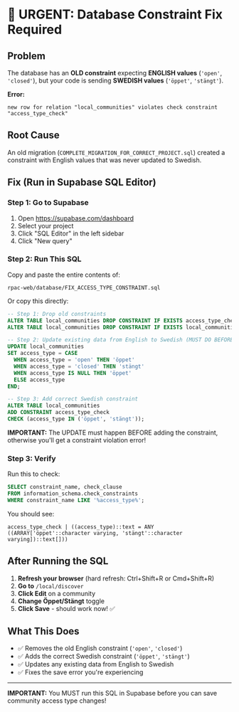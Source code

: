 # 🚨 URGENT: Database Constraint Fix Required

## Problem
The database has an **OLD constraint** expecting **ENGLISH values** (`'open'`, `'closed'`), but your code is sending **SWEDISH values** (`'öppet'`, `'stängt'`).

**Error:**
```
new row for relation "local_communities" violates check constraint "access_type_check"
```

## Root Cause
An old migration (`COMPLETE_MIGRATION_FOR_CORRECT_PROJECT.sql`) created a constraint with English values that was never updated to Swedish.

## Fix (Run in Supabase SQL Editor)

### Step 1: Go to Supabase
1. Open https://supabase.com/dashboard
2. Select your project
3. Click "SQL Editor" in the left sidebar
4. Click "New query"

### Step 2: Run This SQL
Copy and paste the entire contents of:
```
rpac-web/database/FIX_ACCESS_TYPE_CONSTRAINT.sql
```

Or copy this directly:

```sql
-- Step 1: Drop old constraints
ALTER TABLE local_communities DROP CONSTRAINT IF EXISTS access_type_check;
ALTER TABLE local_communities DROP CONSTRAINT IF EXISTS local_communities_access_type_check;

-- Step 2: Update existing data from English to Swedish (MUST DO BEFORE adding constraint!)
UPDATE local_communities 
SET access_type = CASE 
  WHEN access_type = 'open' THEN 'öppet'
  WHEN access_type = 'closed' THEN 'stängt'
  WHEN access_type IS NULL THEN 'öppet'
  ELSE access_type
END;

-- Step 3: Add correct Swedish constraint
ALTER TABLE local_communities 
ADD CONSTRAINT access_type_check 
CHECK (access_type IN ('öppet', 'stängt'));
```

**IMPORTANT:** The UPDATE must happen BEFORE adding the constraint, otherwise you'll get a constraint violation error!

### Step 3: Verify
Run this to check:
```sql
SELECT constraint_name, check_clause 
FROM information_schema.check_constraints 
WHERE constraint_name LIKE '%access_type%';
```

You should see:
```
access_type_check | ((access_type)::text = ANY ((ARRAY['öppet'::character varying, 'stängt'::character varying])::text[]))
```

## After Running the SQL

1. **Refresh your browser** (hard refresh: Ctrl+Shift+R or Cmd+Shift+R)
2. **Go to** `/local/discover`
3. **Click Edit** on a community
4. **Change Öppet/Stängt** toggle
5. **Click Save** - should work now! ✅

## What This Does
- ✅ Removes the old English constraint (`'open'`, `'closed'`)
- ✅ Adds the correct Swedish constraint (`'öppet'`, `'stängt'`)
- ✅ Updates any existing data from English to Swedish
- ✅ Fixes the save error you're experiencing

---
**IMPORTANT:** You MUST run this SQL in Supabase before you can save community access type changes!

